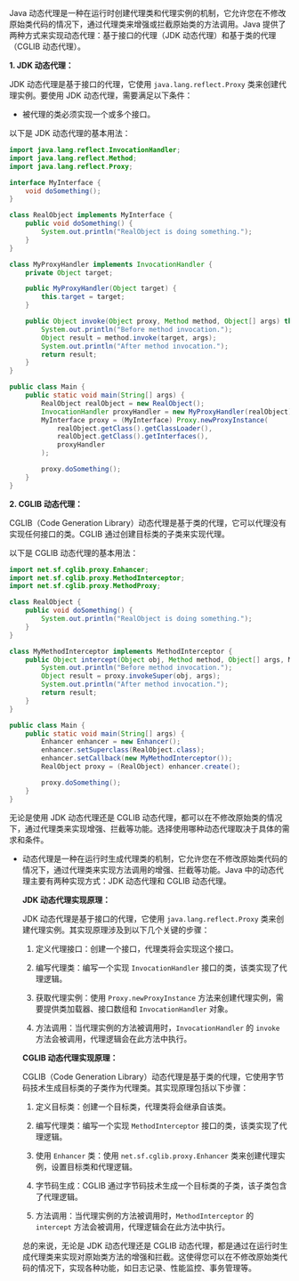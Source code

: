 Java 动态代理是一种在运行时创建代理类和代理实例的机制，它允许您在不修改原始类代码的情况下，通过代理类来增强或拦截原始类的方法调用。Java 提供了两种方式来实现动态代理：基于接口的代理（JDK 动态代理）和基于类的代理（CGLIB 动态代理）。

**1. JDK 动态代理：**

JDK 动态代理是基于接口的代理，它使用 `java.lang.reflect.Proxy` 类来创建代理实例。要使用 JDK 动态代理，需要满足以下条件：
- 被代理的类必须实现一个或多个接口。

以下是 JDK 动态代理的基本用法：

```java
import java.lang.reflect.InvocationHandler;
import java.lang.reflect.Method;
import java.lang.reflect.Proxy;

interface MyInterface {
    void doSomething();
}

class RealObject implements MyInterface {
    public void doSomething() {
        System.out.println("RealObject is doing something.");
    }
}

class MyProxyHandler implements InvocationHandler {
    private Object target;

    public MyProxyHandler(Object target) {
        this.target = target;
    }

    public Object invoke(Object proxy, Method method, Object[] args) throws Throwable {
        System.out.println("Before method invocation.");
        Object result = method.invoke(target, args);
        System.out.println("After method invocation.");
        return result;
    }
}

public class Main {
    public static void main(String[] args) {
        RealObject realObject = new RealObject();
        InvocationHandler proxyHandler = new MyProxyHandler(realObject);
        MyInterface proxy = (MyInterface) Proxy.newProxyInstance(
            realObject.getClass().getClassLoader(),
            realObject.getClass().getInterfaces(),
            proxyHandler
        );

        proxy.doSomething();
    }
}
```

**2. CGLIB 动态代理：**

CGLIB（Code Generation Library）动态代理是基于类的代理，它可以代理没有实现任何接口的类。CGLIB 通过创建目标类的子类来实现代理。

以下是 CGLIB 动态代理的基本用法：

```java
import net.sf.cglib.proxy.Enhancer;
import net.sf.cglib.proxy.MethodInterceptor;
import net.sf.cglib.proxy.MethodProxy;

class RealObject {
    public void doSomething() {
        System.out.println("RealObject is doing something.");
    }
}

class MyMethodInterceptor implements MethodInterceptor {
    public Object intercept(Object obj, Method method, Object[] args, MethodProxy proxy) throws Throwable {
        System.out.println("Before method invocation.");
        Object result = proxy.invokeSuper(obj, args);
        System.out.println("After method invocation.");
        return result;
    }
}

public class Main {
    public static void main(String[] args) {
        Enhancer enhancer = new Enhancer();
        enhancer.setSuperclass(RealObject.class);
        enhancer.setCallback(new MyMethodInterceptor());
        RealObject proxy = (RealObject) enhancer.create();

        proxy.doSomething();
    }
}
```

无论是使用 JDK 动态代理还是 CGLIB 动态代理，都可以在不修改原始类的情况下，通过代理类来实现增强、拦截等功能。选择使用哪种动态代理取决于具体的需求和条件。



- 动态代理是一种在运行时生成代理类的机制，它允许您在不修改原始类代码的情况下，通过代理类来实现方法调用的增强、拦截等功能。Java 中的动态代理主要有两种实现方式：JDK 动态代理和 CGLIB 动态代理。

  **JDK 动态代理实现原理：**

  JDK 动态代理是基于接口的代理，它使用 `java.lang.reflect.Proxy` 类来创建代理实例。其实现原理涉及到以下几个关键的步骤：

  1. 定义代理接口：创建一个接口，代理类将会实现这个接口。

  2. 编写代理类：编写一个实现 `InvocationHandler` 接口的类，该类实现了代理逻辑。

  3. 获取代理实例：使用 `Proxy.newProxyInstance` 方法来创建代理实例，需要提供类加载器、接口数组和 `InvocationHandler` 对象。

  4. 方法调用：当代理实例的方法被调用时，`InvocationHandler` 的 `invoke` 方法会被调用，代理逻辑会在此方法中执行。

  **CGLIB 动态代理实现原理：**

  CGLIB（Code Generation Library）动态代理是基于类的代理，它使用字节码技术生成目标类的子类作为代理类。其实现原理包括以下步骤：

  1. 定义目标类：创建一个目标类，代理类将会继承自该类。

  2. 编写代理类：编写一个实现 `MethodInterceptor` 接口的类，该类实现了代理逻辑。

  3. 使用 `Enhancer` 类：使用 `net.sf.cglib.proxy.Enhancer` 类来创建代理实例，设置目标类和代理逻辑。

  4. 字节码生成：CGLIB 通过字节码技术生成一个目标类的子类，该子类包含了代理逻辑。

  5. 方法调用：当代理实例的方法被调用时，`MethodInterceptor` 的 `intercept` 方法会被调用，代理逻辑会在此方法中执行。

  总的来说，无论是 JDK 动态代理还是 CGLIB 动态代理，都是通过在运行时生成代理类来实现对原始类方法的增强和拦截。这使得您可以在不修改原始类代码的情况下，实现各种功能，如日志记录、性能监控、事务管理等。
